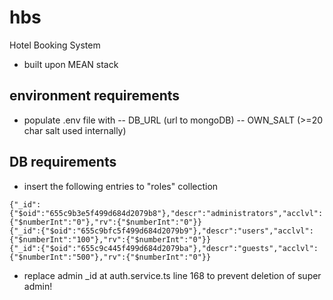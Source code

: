 # hbs
Hotel Booking System
- built upon MEAN stack

## environment requirements
- populate .env file with
-- DB_URL (url to mongoDB)
-- OWN_SALT (>=20 char salt used internally)

## DB requirements
- insert the following entries to "roles" collection
```
{"_id":{"$oid":"655c9b3e5f499d684d2079b8"},"descr":"administrators","acclvl":{"$numberInt":"0"},"rv":{"$numberInt":"0"}}
{"_id":{"$oid":"655c9bfc5f499d684d2079b9"},"descr":"users","acclvl":{"$numberInt":"100"},"rv":{"$numberInt":"0"}}
{"_id":{"$oid":"655c9c445f499d684d2079ba"},"descr":"guests","acclvl":{"$numberInt":"500"},"rv":{"$numberInt":"0"}}
```
- replace admin _id at auth.service.ts line 168 to prevent deletion of super admin!
